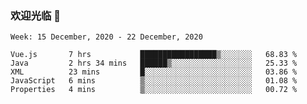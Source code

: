 ### 欢迎光临 👋

<!--
**lianganqing/lianganqing** is a ✨ _special_ ✨ repository because its `README.md` (this file) appears on your GitHub profile.

Here are some ideas to get you started:

- 🔭 I’m currently working on ...
- 🌱 I’m currently learning ...
- 👯 I’m looking to collaborate on ...
- 🤔 I’m looking for help with ...
- 💬 Ask me about ...
- 📫 How to reach me: ...
- 😄 Pronouns: ...
- ⚡ Fun fact: ...
-->
<!--START_SECTION:waka-->
```text
Week: 15 December, 2020 - 22 December, 2020

Vue.js       7 hrs           █████████████████▒░░░░░░░   68.83 % 
Java         2 hrs 34 mins   ██████▒░░░░░░░░░░░░░░░░░░   25.33 % 
XML          23 mins         █░░░░░░░░░░░░░░░░░░░░░░░░   03.86 % 
JavaScript   6 mins          ▒░░░░░░░░░░░░░░░░░░░░░░░░   01.08 % 
Properties   4 mins          ▒░░░░░░░░░░░░░░░░░░░░░░░░   00.72 % 
```
<!--END_SECTION:waka-->
